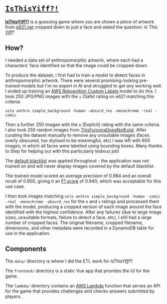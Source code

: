 # [`IsThisYiff?!`](https://isthisyiff.net/)

**[IsThisYiff?!](https://isthisyiff.net/)** is a guessing game where you are shown a piece of artwork from [e621.net](https://e621.net/) cropped down to just a face and asked the question: _Is This [Yiff](https://en.wikipedia.org/wiki/Yiff)?_

## How?

I needed a data set of anthropomorphic artwork, where each had a characters' face identified so that the image could be cropped-down.

To produce the dataset, I first had to train a model to detect faces in anthropomorphic artwork. There were several promising-looking pre-trained models but I'm no expert in AI and struggled to get any working well. I ended up training an [AWS Rekognition Custom Labels](https://aws.amazon.com/rekognition/custom-labels-features/) model to do this. I took 250 JPG/PNG images with the `s` (Safe) rating on e621 matching this criteria:

    solo anthro simple_background -human -absurd_res -monochrome -real -comic

Then a further 250 images with the `e` (Explicit) rating with the same criteria. I also took 250 random images from [ThisFursonaDoesNotExist](https://thisfursonadoesnotexist.com/). After curating the dataset manually to remove any unsuitable images (faces overly obscured, too stylised to be meaningful, etc) I was left with 600 images, in which all faces were labelled using bounding boxes. Many thanks to Step for helping out with this particularly tedious job!

The [default blacklist](https://e621.net/help/blacklist) was applied throughout - the application was not trained on and will never display images covered by the default blacklist.

The trained model scored an average precision of 0.984 and an overall recall of 0.900, giving it an [F1 score](https://en.wikipedia.org/wiki/F-score) of 0.940, which was acceptable for this use case.

I then took images matching `solo anthro simple_background -human -comic -real -monochrome -absurd_res` for the `e` and `s` ratings and processed them with the model, producing a cropped version of each image around the face identified with the highest confidence. After any failures (due to large image sizes, unsuitable formats, failure to detect a face, etc), I still had a large number of cropped faces. The original filename, cropped filename, dimensions, and other metadata were recorded in a DynamoDB table for use in the application.

## Components

The `data/` directory is where I did the ETL work for _IsThisYiff?!_

The `frontend/` directory is a static Vue app that provides the UI for the game. 

The `lambda/` directory contains an [AWS Lambda](https://aws.amazon.com/lambda/) function that serves an API for the game that provides challenges and checks answers submitted by players.